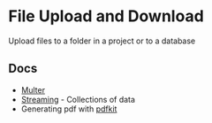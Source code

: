 # File Upload and Download
Upload files to a folder in a project or to a database

## Docs
- [Multer](https://github.com/expressjs/multer)
- [Streaming](https://www.freecodecamp.org/news/node-js-streams-everything-you-need-to-know-c9141306be93/) - Collections of data
- Generating pdf with [pdfkit](http://pdfkit.org/docs/getting_started.html)